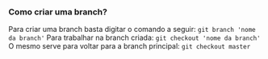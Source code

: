 ### Como criar uma branch?

Para criar uma branch basta digitar o comando a seguir:
```git branch 'nome da branch'```
Para trabalhar na branch criada:
```git checkout 'nome da branch'```
O mesmo serve para voltar para a branch principal:
```git checkout master```
